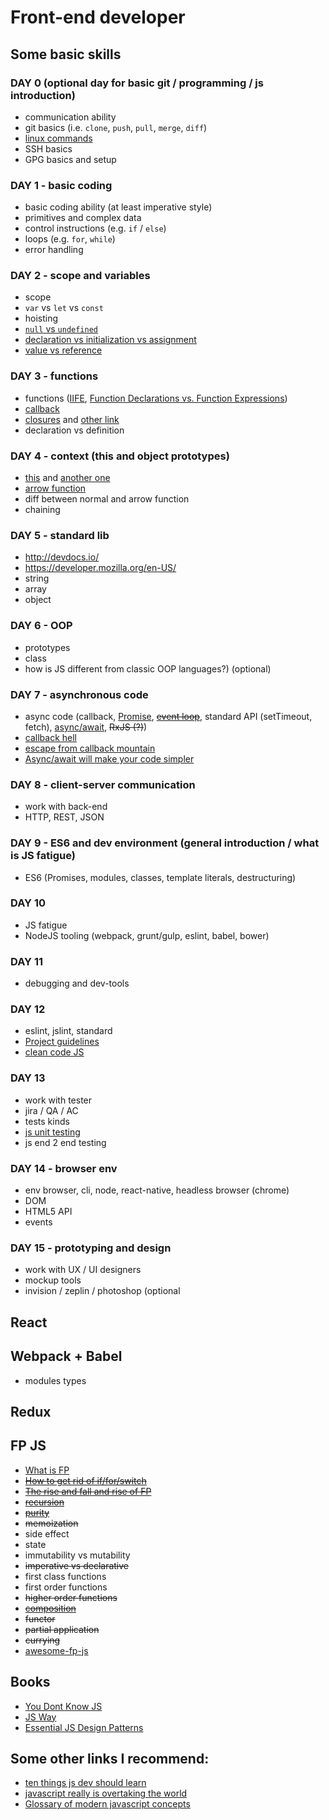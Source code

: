 # Front-end developer

## Some basic skills
### DAY 0 (optional day for basic git / programming / js introduction)
- communication ability
- git basics (i.e. `clone`, `push`, `pull`, `merge`, `diff`)
- [linux commands](https://www.smashingmagazine.com/2012/01/introduction-to-linux-commands/)
- SSH basics
- GPG basics and setup

### DAY 1 - basic coding
- basic coding ability (at least imperative style)
- primitives and complex data
- control instructions (e.g. `if` / `else`)
- loops (e.g. `for`, `while`)
- error handling

### DAY 2 - scope and variables
- scope
- `var` vs `let` vs `const`
- hoisting
- [`null` vs `undefined`](https://codeburst.io/javascript-whats-the-difference-between-null-undefined-37793b5bfce6)
- [declaration vs initialization vs assignment](https://www.sitepoint.com/how-to-declare-variables-javascript/)
- [value vs reference](https://codeburst.io/explaining-value-vs-reference-in-javascript-647a975e12a0)

### DAY 3 - functions
- functions ([IIFE](https://hackernoon.com/javascript-what-the-heck-is-an-immediately-invoked-function-expression-a0ed32b66c18?source=userActivityShare-ec8f5955444-1497392894), [Function Declarations vs. Function Expressions](https://javascriptweblog.wordpress.com/2010/07/06/function-declarations-vs-function-expressions/))
- [callback](https://codeburst.io/javascript-what-the-heck-is-a-callback-aba4da2deced)
- [closures](https://codeburst.io/understand-closures-in-javascript-d07852fa51e7) and [other link](https://medium.com/javascript-scene/master-the-javascript-interview-what-is-a-closure-b2f0d2152b36)
- declaration vs definition

### DAY 4 - context (this and object prototypes)
- [this](https://rainsoft.io/gentle-explanation-of-this-in-javascript/?utm_source=javascriptweekly&utm_medium=email) and [another one](https://zellwk.com/blog/this/)
- [arrow function](https://medium.com/javascript-scene/familiarity-bias-is-holding-you-back-its-time-to-embrace-arrow-functions-3d37e1a9bb75)
- diff between normal and arrow function 
- chaining

### DAY 5 - standard lib
- http://devdocs.io/
- https://developer.mozilla.org/en-US/
- string
- array
- object

### DAY 6 - OOP
- prototypes
- class
- how is JS different from classic OOP languages?) (optional)

### DAY 7 - asynchronous code
- async code (callback, [Promise](https://medium.com/javascript-scene/master-the-javascript-interview-what-is-a-promise-27fc71e77261), ~~[event loop](https://www.youtube.com/watch?v=8aGhZQkoFbQ)~~, standard API (setTimeout, fetch), [async/await](https://tutorialzine.com/2017/07/javascript-async-await-explained), ~~RxJS (?)~~)
- [callback hell](callbackhell.com)
- [escape from callback mountain](https://github.com/justsml/escape-from-callback-mountain)
- [Async/await will make your code simpler](https://blog.patricktriest.com/what-is-async-await-why-should-you-care/)

### DAY 8 - client-server communication
- work with back-end
- HTTP, REST, JSON

### DAY 9 - ES6 and dev environment (general introduction / what is JS fatigue)
- ES6 (Promises, modules, classes, template literals, destructuring)

### DAY 10
- JS fatigue
- NodeJS tooling (webpack, grunt/gulp, eslint, babel, bower)

### DAY 11
- debugging and dev-tools

### DAY 12
- eslint, jslint, standard
- [Project guidelines](https://github.com/wearehive/project-guidelines)
- [clean code JS](https://github.com/ryanmcdermott/clean-code-javascript)

### DAY 13
- work with tester
- jira / QA / AC
- tests kinds
- [js unit testing](https://www.smashingmagazine.com/2012/06/introduction-to-javascript-unit-testing/)
- js end 2 end testing

### DAY 14 - browser env
- env browser, cli, node, react-native, headless browser (chrome)
- DOM
- HTML5 API
- events

### DAY 15 - prototyping and design
- work with UX / UI designers
- mockup tools 
- invision / zeplin / photoshop (optional

## React

## Webpack + Babel
- modules types

## Redux

## FP JS
- [What is FP](https://medium.com/javascript-scene/master-the-javascript-interview-what-is-functional-programming-7f218c68b3a0)
- ~~[How to get rid of if/for/switch](https://hackernoon.com/how-i-rediscovered-my-love-for-javascript-after-throwing-90-of-it-in-the-trash-f1baed075d1b)~~
- ~~[The rise and fall and rise of FP](https://medium.com/javascript-scene/the-rise-and-fall-and-rise-of-functional-programming-composable-software-c2d91b424c8c)~~
- ~~[recursion](https://codeburst.io/learn-and-understand-recursion-in-javascript-b588218e87ea)~~
- ~~[purity](https://medium.com/javascript-scene/master-the-javascript-interview-what-is-a-pure-function-d1c076bec976)~~
- ~~memoization~~
- side effect
- state
- immutability vs mutability
- ~~imperative vs declarative~~
- first class functions
- first order functions
- ~~higher order functions~~
- ~~[composition](https://medium.com/javascript-scene/master-the-javascript-interview-what-is-function-composition-20dfb109a1a0)~~
- ~~functor~~
- ~~partial application~~
- ~~currying~~
- [awesome-fp-js](https://github.com/stoeffel/awesome-fp-js)

## Books
- [You Dont Know JS](https://github.com/getify/You-Dont-Know-JS)
- [JS Way](https://github.com/bpesquet/thejsway)
- [Essential JS Design Patterns](https://addyosmani.com/resources/essentialjsdesignpatterns/book/)

## Some other links I recommend:
- [ten things js dev should learn](https://benmccormick.org/2017/07/19/ten-things-javascript/)
- [javascript really is overtaking the world](https://medium.com/fed-or-dead/javascript-really-is-overtaking-the-world-5b59b5af41ed)
- [Glossary of modern javascript concepts](https://auth0.com/blog/glossary-of-modern-javascript-concepts/)

